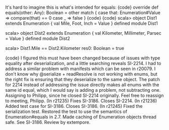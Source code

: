 It's hard to imagine this is what's intended for equals:
{code}
    override def equals(other: Any): Boolean = 
      other match {
        case that: Enumeration#Value => compare(that) == 0
        case _ => false
      } 
{code}
{code}
scala> object Dist1 extends Enumeration { val Mile, Foot, Inch = Value }
defined module Dist1

scala> object Dist2 extends Enumeration { val Kilometer, Millimeter, Parsec = Value }
defined module Dist2

scala> Dist1.Mile == Dist2.Kilometer
res0: Boolean = true

{code}
I figured this must have been changed because of issues with type equality after deserialization, and a little searching reveals SI-2214.  I had to address a similar problem with manifests which can be seen in r20079.  I don't know why @serialize + readResolve is not working with enums, but the right fix is ensuring that they deserialize to the same object.  The patch for 2214 instead of addressing the issue directly makes all enums with the same id equal, which I would say is adding a problem, not subtracting one.
Assigning to Philipp, since he closed SI-2214 originally. Feel free to reassign to meeting, Philipp.
(In r21235) Fixes SI-3186. Closes SI-2214.
(In r21236) Added test case for SI-3186. Closes SI-3186.
(In r21245) Fixed the serialization test. Restored the test to use the semantics of Enumeration#equals in 2.7. Made caching of Enumeration objects thread safe. See SI-3186. Review by extempore.
